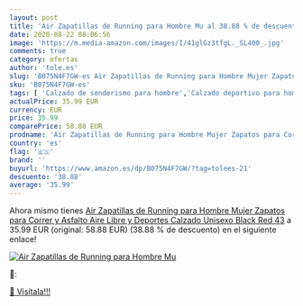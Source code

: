 ```yaml
---
layout: post
title: 'Air Zapatillas de Running para Hombre Mu al 38.88 % de descuento'
date: 2020-08-22 08:06:56
image: 'https://m.media-amazon.com/images/I/41glGz3tfgL._SL400_.jpg'
comments: true
category: ofertas
author: 'tole.es'
slug: 'B075N4F7GW-es Air Zapatillas de Running para Hombre Mujer Zapatos para...'
sku: 'B075N4F7GW-es'
tags: [ 'Calzado de senderismo para hombre','Calzado deportivo para hombre','Chanclas y sandalias de piscina para hombre','Zapatillas de senderismo para hombre','Zapatillas y calzado deportivo para hombre','Zapatos','Zapatos para hombre','Zapatos y complementos','zapatos', ]
actualPrice: 35.99 EUR
currency: EUR
price: 35.99
comparePrice: 58.88 EUR
prodname: 'Air Zapatillas de Running para Hombre Mujer Zapatos para Correr y Asfalto Aire Libre y Deportes Calzado Unisexo Black Red 43'
country: 'es'
flag: '🇪🇸'
brand: ''
buyurl: 'https://www.amazon.es/dp/B075N4F7GW/?tag=tolees-21'
descuento: '38.88'
average: '35.99'
---
```


Ahora mismo tienes [Air Zapatillas de Running para Hombre Mujer Zapatos para Correr y Asfalto Aire Libre y Deportes Calzado Unisexo Black Red 43](https://www.amazon.es/dp/B075N4F7GW/?tag=tolees-21) a 35.99 EUR (original: 58.88 EUR) (38.88 %  de descuento) en el siguiente enlace!

[![Air Zapatillas de Running para Hombre Mu](https://m.media-amazon.com/images/I/41glGz3tfgL._SL400_.jpg)](https://www.amazon.es/dp/B075N4F7GW/?tag=tolees-21)

🔎:


[🛒 Visítala!!!](https://www.amazon.es/dp/B075N4F7GW/?tag=tolees-21)
